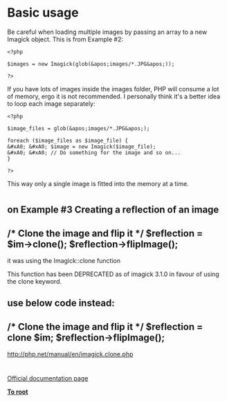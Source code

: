 # Basic usage





Be careful when loading multiple images by passing an array to a new Imagick object. This is from Example #2:



```
<?php

$images = new Imagick(glob(&apos;images/*.JPG&apos;));

?>
```


If you have lots of images inside the images folder, PHP will consume a lot of memory, ergo it is not recommended. I personally think it&apos;s a better idea to loop each image separately:



```
<?php

$image_files = glob(&apos;images/*.JPG&apos;);

foreach ($image_files as $image_file) {
&#xA0; &#xA0; $image = new Imagick($image_file);
&#xA0; &#xA0; // Do something for the image and so on...
}

?>
```


This way only a single image is fitted into the memory at a time.

  

#



on Example #3 Creating a reflection of an image
----------------------------------------------------
/* Clone the image and flip it */
$reflection = $im-&gt;clone();
$reflection-&gt;flipImage();
----------------------------------------------------
it was using the Imagick::clone function

This function has been DEPRECATED as of imagick 3.1.0 in favour of using the clone keyword.

use below code instead:
----------------------------------------------------
/* Clone the image and flip it */
$reflection = clone $im;
$reflection-&gt;flipImage();
----------------------------------------------------

http://php.net/manual/en/imagick.clone.php

  

#

[Official documentation page](https://www.php.net/manual/en/imagick.examples-1.php)

**[To root](/README.md)**